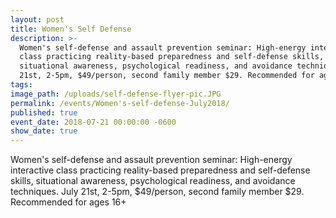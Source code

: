 ```yaml
---
layout: post
title: Women's Self Defense
description: >-
  Women's self-defense and assault prevention seminar: High-energy interactive
  class practicing reality-based preparedness and self-defense skills,
  situational awareness, psychological readiness, and avoidance techniques. July
  21st, 2-5pm, $49/person, second family member $29. Recommended for ages 16+
tags:
image_path: /uploads/self-defense-flyer-pic.JPG
permalink: /events/Women's-self-defense-July2018/
published: true
event_date: 2018-07-21 00:00:00 -0600
show_date: true
---
```


Women's self-defense and assault prevention seminar: High-energy interactive class practicing reality-based preparedness and self-defense skills, situational awareness, psychological readiness, and avoidance techniques. July 21st, 2-5pm, $49/person, second family member $29. Recommended for ages 16+